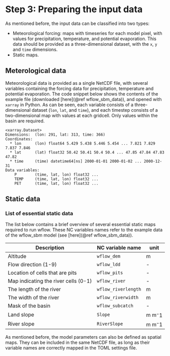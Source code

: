 # Step 3: Preparing the input data

As mentioned before, the input data can be classified into two types:

 - Meteorological forcing: maps with timeseries for each model pixel, with values for
   precipitation, temperature, and potential evaporation. This data should be provided as a
   three-dimensional dataset, with the `x`, `y` and `time` dimensions. 
 - Static maps.


## Meterological data

Meteorological data is provided as a single NetCDF file, with several variables containing
the forcing data for precipitation, temperature and potential evaporation. The code snippet
below shows the contents of the example file (downloaded [here](@ref wflow_sbm_data)), and
opened with `xarray` in Python. As can be seen, each variable consists of a
three-dimensional dataset (`lon`, `lat`, and `time`), and each timestep consists of a
two-dimensional map with values at each gridcell. Only values within the basin are required.

```
<xarray.Dataset>
Dimensions:  (lon: 291, lat: 313, time: 366)
Coordinates:
  * lon      (lon) float64 5.429 5.438 5.446 5.454 ... 7.821 7.829 7.837 7.846
  * lat      (lat) float32 50.42 50.41 50.4 50.4 ... 47.85 47.84 47.83 47.82
  * time     (time) datetime64[ns] 2000-01-01 2000-01-02 ... 2000-12-31
Data variables:
    P        (time, lat, lon) float32 ...
    TEMP     (time, lat, lon) float32 ...
    PET      (time, lat, lon) float32 ...
```

## Static data


### List of essential static data

The list below contains a brief overview of several essential static maps required to run
wflow. These NC variables names refer to the example data of the wflow\_sbm model (see
[here](@ref wflow_sbm_data)).

Description | NC variable name | unit
--- | --- | ---
Altitude | `wflow_dem` | m
Flow direction (1-9) | `wflow_ldd` | -
Location of cells that are pits | `wflow_pits` | -
Map indicating the river cells (0-1) | `wflow_river` | -
The length of the river | `wflow_riverlength` | m
The width of the river | `wflow_riverwidth` | m
Mask of the basin | `wflow_subcatch` | -
Land slope | `Slope` | m m$^-1$
River slope | `RiverSlope` | m m$^-1$

As mentioned before, the model parameters can also be defined as spatial maps. They can be
included in the same NetCDF file, as long as their variable names are correctly mapped in
the TOML settings file.